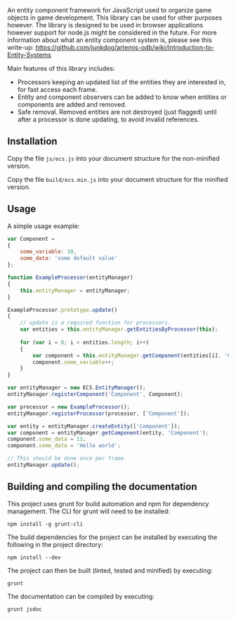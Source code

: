 An entity component framework for JavaScript used to organize game objects in game development. This library can be used for other purposes however. The library is designed to be used in browser applications however support for node.js might be considered in the future. For more information about what an entity component system is, please see this write-up: https://github.com/junkdog/artemis-odb/wiki/Introduction-to-Entity-Systems

Main features of this library includes:
- Processors keeping an updated list of the entities they are interested in, for fast access each frame.
- Entity and component observers can be added to know when entities or components are added and removed.
- Safe removal. Removed entities are not destroyed (just flagged) until after a processor is done updating, to avoid invalid references.

## Installation

Copy the file `js/ecs.js` into your document structure for the non-minified version.

Copy the file `build/ecs.min.js` into your document structure for the minified version.

## Usage

A simple usage example:

```JavaScript
var Component = 
{
    some_variable: 10,
    some_data: 'some default value'
};

function ExampleProcessor(entityManager)
{
    this.entityManager = entityManager;
}

ExampleProcessor.prototype.update()
{
    // update is a required function for processors.
    var entities = this.entityManager.getEntitiesByProcessor(this);
    
    for (var i = 0; i < entities.length; i++)
    {
        var component = this.entityManager.getComponent(entities[i], 'Component');
        component.some_variable++;
    }
}

var entityManager = new ECS.EntityManager();
entityManager.registerComponent('Component', Component);

var processor = new ExampleProcessor();
entityManager.registerProcessor(processor, ['Component']);

var entity = entityManager.createEntity(['Component']);
var component = entityManager.getComponent(entity, 'Component');
component.some_data = 11;
component.some_data = 'Hello world';

// This should be done once per frame.
entityManager.update();
```

## Building and compiling the documentation

This project uses grunt for build automation and npm for dependency management. The CLI for grunt will need to be installed:

`npm install -g grunt-cli`

The build dependencies for the project can be installed by executing the following in the project directory:

`npm install --dev`

The project can then be built (linted, tested and minified) by executing:

`grunt`

The documentation can be compiled by executing:

`grunt jsdoc`